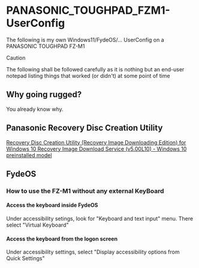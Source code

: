 # PANASONIC_TOUGHPAD_FZM1-UserConfig
The following is my own Windows11/FydeOS/... UserConfig on a PANASONIC TOUGHPAD FZ-M1
> [!CAUTION]
> The following shall be followed carefully as it is nothing but an end-user notepad listing things that worked (or didn't) at some point of time

## Why going rugged?
You already know why.

## Panasonic Recovery Disc Creation Utility
[Recovery Disc Creation Utility (Recovery Image Downloading Edition) for Windows 10 Recovery Image Download Service (v5.00L10) - Windows 10 preinstalled model ](https://global-pc-support.connect.panasonic.com/dldocs/079074)

## FydeOS
### How to use the FZ-M1 without any external KeyBoard
#### Access the keyboard inside FydeOS 
Under accessibility setings, look for "Keyboard and text input" menu. There select "Virtual Keyboard"

#### Access the keyboard from the logon screen
Under accessibility settings, select "Display accessibility options from Quick Settings"
